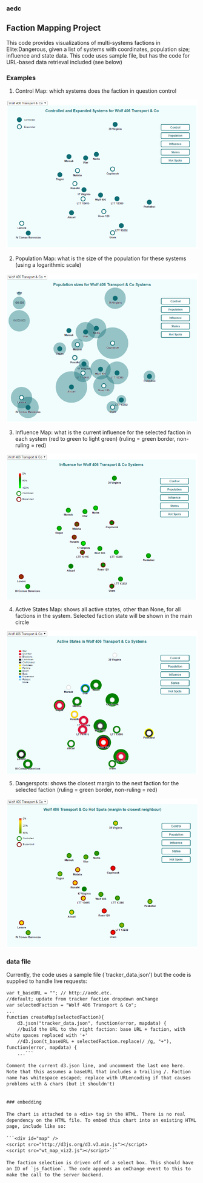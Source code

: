### aedc

## Faction Mapping Project

This code provides visualizations of multi-systems factions in Elite:Dangerous, given a list of systems with coordinates, population size; influence and state data. This code uses sample file, but has the code for URL-based data retrieval included (see below)

### Examples

1. Control Map: which systems does the faction in question control

![control](/screenshots/control.PNG)

2. Population Map: what is the size of the population for these systems (using a logarithmic scale)

![population](/screenshots/population_logscale.PNG)

3. Influence Map: what is the current influence for the selected faction in each system (red to green to light green) (ruling = green border, non-ruling = red)

![influence](/screenshots/influence.PNG)

4. Active States Map: shows all active states, other than None, for all factions in the system. Selected faction state will be shown in the main circle

![states](/screenshots/states.PNG)

5. Dangerspots: shows the closest margin to the next faction for the selected faction (ruling = green border, non-ruling = red)

![dangerspots](/screenshots/dangerspots.PNG)

### data file
Currently, the code uses a sample file (`tracker_data.json') but the code is supplied to handle live requests:

```//base url: update this to correct path
var t_baseURL = ""; // http://aedc.etc.
//default; update from tracker faction dropdown onChange
var selectedFaction = "Wolf 406 Transport & Co";
...
function createMap(selectedFaction){
    d3.json("tracker_data.json", function(error, mapdata) {
    //build the URL to the right faction: base URL + faction, with white spaces replaced with '+'
    //d3.json(t_baseURL + selectedFaction.replace(/ /g, "+"), function(error, mapdata) {
	...```
	
Comment the current d3.json line, and uncomment the last one here. Note that this assumes a baseURL that includes a trailing /. Faction name has whitespace escaped; replace with URLencoding if that causes problems with & chars (but it shouldn't)


### embedding

The chart is attached to a <div> tag in the HTML. There is no real dependency on the HTML file. To embed this chart into an existing HTML page, include like so:

```<div id="map" />
<script src="http://d3js.org/d3.v3.min.js"></script>
<script src="wt_map_viz2.js"></script>```

The faction selection is driven off of a select box. This should have an ID of `js_faction`. The code appends an onChange event to this to make the call to the server backend.
    
    
